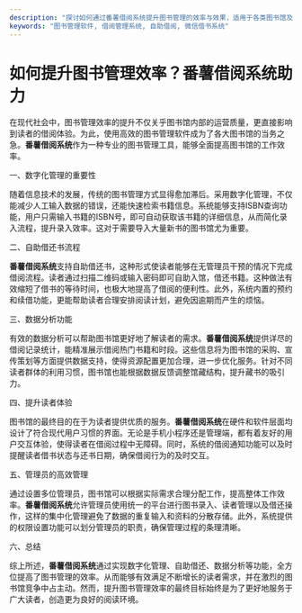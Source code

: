 ```yaml
---
description: "探讨如何通过番薯借阅系统提升图书管理的效率与效果，适用于各类图书馆及读者管理。"
keywords: "图书管理软件, 借阅管理系统, 自助借阅, 微信借书系统"
---
```

# 如何提升图书管理效率？番薯借阅系统助力

在现代社会中，图书管理效率的提升不仅关乎图书馆内部的运营质量，更直接影响到读者的借阅体验。为此，使用高效的图书管理软件成为了各大图书馆的当务之急。**番薯借阅系统**作为一种专业的图书管理工具，能够全面提高图书馆的工作效率。

一、数字化管理的重要性

随着信息技术的发展，传统的图书管理方式显得愈加滞后。采用数字化管理，不仅能减少人工输入数据的错误，还能快速检索书籍信息。系统能够支持ISBN查询功能，用户只需输入书籍的ISBN号，即可自动获取该书籍的详细信息，从而简化录入流程，提升录入效率。这对于需要导入大量新书的图书馆尤为重要。

二、自助借还书流程

**番薯借阅系统**支持自助借还书，这种形式使读者能够在无管理员干预的情况下完成借阅流程。读者通过扫描二维码或输入密码即可自助入馆，借还书籍。这种做法有效缩短了借书的等待时间，也极大地提高了借阅的便利性。此外，系统内置的预约和续借功能，更能帮助读者合理安排阅读计划，避免因逾期而产生的烦恼。

三、数据分析功能

有效的数据分析可以帮助图书馆更好地了解读者的需求。**番薯借阅系统**提供详尽的借阅记录统计，能精准展示借阅热门书籍和时段。这些信息将为图书馆的采购、宣传策划等方面提供数据支持，使得资源配置更加合理，进一步优化服务。针对不同读者群体的利用习惯，图书馆也能根据数据反馈调整馆藏结构，提升藏书的吸引力。

四、提升读者体验

图书馆的最终目的在于为读者提供优质的服务。**番薯借阅系统**在硬件和软件层面均设计了符合现代用户习惯的界面。无论是手机小程序还是管理端，都有着友好的用户交互体验，使得读者在借阅过程中无障碍。同时，系统的借阅通知功能可以及时提醒读者借书状态与还书日期，确保借阅行为的及时交互。

五、管理员的高效管理

通过设置多位管理员，图书馆可以根据实际需求合理分配工作，提高整体工作效率。**番薯借阅系统**允许管理员使用统一的平台进行图书录入、读者管理以及借还操作，这样的集中化管理避免了数据的重复输入和资料的分散存储。此外，系统提供的权限设置功能可以划分管理员的职责，确保管理过程的条理清晰。

六、总结

综上所述，**番薯借阅系统**通过实现数字化管理、自助借还、数据分析等功能，全方位提高了图书管理的效率。从而能够有效满足不断增长的读者需求，并在激烈的图书馆竞争中占主动。然而，提升图书管理效率的最终目标始终是为了更好地服务于广大读者，创造更为良好的阅读环境。
